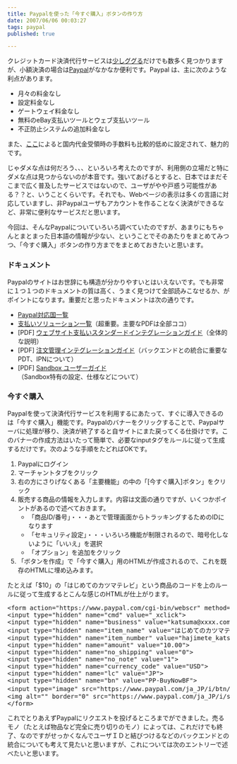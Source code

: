```yaml
---
title: Paypalを使った「今すぐ購入」ボタンの作り方
date: 2007/06/06 00:03:27
tags: paypal
published: true

---
```


<p>クレジットカード決済代行サービスは<a href="http://www.google.co.jp/search?hl=ja&client=firefox&rls=org.mozilla%3Aja%3Aofficial&hs=9qv&q=%E3%82%AF%E3%83%AC%E3%82%B8%E3%83%83%E3%83%88%E3%82%AB%E3%83%BC%E3%83%89%E3%80%80%E6%B1%BA%E6%B8%88%E4%BB%A3%E8%A1%8C&btnG=%E6%A4%9C%E7%B4%A2&lr=lang_ja">少しググる</a>だけでも数多く見つかりますが、小額決済の場合は<a href="https://www.paypal.com/j1">Paypal</a>がなかなか便利です。Paypal
は、主に次のような利点があります。</p>

<p>
<ul>
<li>月々の料金なし</li>
<li>設定料金なし</li>
<li>ゲートウェイ料金なし</li>
<li>無料のeBay支払いツールとウェブ支払いツール</li>
<li>不正防止システムの追加料金なし</li>
</ul>
</p>

<p>また、<a href="https://www.paypal.com/j1/cgi-bin/webscr?cmd=_display-receiving-fees-outside">ここ</a>によると国内代金受領時の手数料も比較的低めに設定されて、魅力的です。</p>

<p>じゃダメな点は何だろう、、、といろいろ考えたのですが、利用側の立場だと特にダメな点は見つからないのが本音です。強いてあげるとすると、日本ではまだそこまで広く普及したサービスではないので、ユーザがやや戸惑う可能性がある？？と、いうことくらいです。それでも、Webページの表示は多くの言語に対応していますし、非Paypalユーザもアカウントを作ることなく決済ができるなど、非常に便利なサービスだと思います。</p>

<p>今回は、そんなPaypalについていろいろ調べていたのですが、あまりにもちゃんとまとまった日本語の情報が少ない、ということでそのあたりをまとめてみつつ、「今すぐ購入」ボタンの作り方までをまとめておきたいと思います。</p>

<h3>ドキュメント</h3>
<p>Paypalのサイトはお世辞にも構造が分かりやすいとはいえないです。でも非常に１つ１つのドキュメントの質は高く、うまく見つけて全部読みこなせるか、がポイントになります。重要だと思ったドキュメントは次の通りです。</p>

<ul>
<li><a href="https://www.paypal.com/j1/cgi-bin/webscr?cmd=_display-approved-signup-countries-outside">Paypal対応国一覧</a></li>
<li><a href="https://www.paypal.com/j1/cgi-bin/webscr?cmd=_resource-center">支払いソリューション一覧</a>（超重要。主要なPDFは全部ココ）</li>
<li>[PDF] <a href="https://www.paypalobjects.com/WEBSCR-460-20070530-1/ja_JP/JP/pdf/PP_WebsitePaymentsStandard_IntegrationGuide.pdf">ウェブサイト支払いスタンダードインテグレーションガイド</a>（全体的な説明）</li>
<li>[PDF] <a href="https://www.paypalobjects.com/WEBSCR-460-20070530-1/ja_JP/JP/pdf/PP_OrderManagement_IntegrationGuide.pdf">注文管理インテグレーションガイド</a>（バックエンドとの統合に重要なPDT、IPNについて）</li>
<li>[PDF] <a href="https://www.paypalobjects.com/WEBSCR-460-20070530-1/ja_JP/pdf/PP_Sandbox_UserGuide.pdf">Sandbox ユーザーガイド</a> （Sandbox特有の設定、仕様などについて）</li>
</ul>


<h3>今すぐ購入</h3>
<p>Paypalを使って決済代行サービスを利用するにあたって、すぐに導入できるのは「今すぐ購入」機能です。Paypalのバナーをクリックすることで、Paypalサーバに処理が移り、決済が終了すると自サイトにまた戻ってくる仕掛けです。このバナーの作成方法はいたって簡単で、必要なinputタグをルールに従って生成するだけです。次のような手順をたどればOKです。</p>
<ol>
<li>Paypalにログイン</li>
<li>マーチャントタブをクリック</li>
<li>右の方にさりげなくある「主要機能」の中の「[今すぐ購入]ボタン」をクリック</li>
<li>販売する商品の情報を入力します。内容は文面の通りですが、いくつかポイントがあるので述べておきます。
<ul>
<li>「商品ID/番号」・・・あとで管理画面からトラッキングするためのIDになります</li>
<li>「セキュリティ設定」・・・いろいろ機能が制限されるので、暗号化しないように「いいえ」を選択</li>
<li>「オプション」を追加をクリック</li>
</ul>
</li>
<li>「ボタンを作成」で「今すぐ購入」用のHTMLが作成されるので、これを既存のHTMLに埋め込みます。</li>
</ol>

<p>たとえば「$10」の「はじめてのカツマテレビ」という商品のコードを上のルールに従って生成するとこんな感じのHTMLが仕上がります。</p>

<p><pre>
&lt;form action="https://www.paypal.com/cgi-bin/webscr" method="post"&gt;
&lt;input type="hidden" name="cmd" value="_xclick"&gt;
&lt;input type="hidden" name="business" value="katsuma@xxxx.com"&gt;
&lt;input type="hidden" name="item_name" value="はじめてのカツマテレビ"&gt;
&lt;input type="hidden" name="item_number" value="hajimete_katsumatv"&gt;
&lt;input type="hidden" name="amount" value="10.00"&gt;
&lt;input type="hidden" name="no_shipping" value="0"&gt;
&lt;input type="hidden" name="no_note" value="1"&gt;
&lt;input type="hidden" name="currency_code" value="USD"&gt;
&lt;input type="hidden" name="lc" value="JP"&gt;
&lt;input type="hidden" name="bn" value="PP-BuyNowBF"&gt;
&lt;input type="image" src="https://www.paypal.com/ja_JP/i/btn/x-click-but23.gif" border="0" name="submit" alt="お支払いはPayPalで - 迅速、無料、安全です"&gt;
&lt;img alt="" border="0" src="https://www.paypal.com/ja_JP/i/scr/pixel.gif" width="1" height="1"&gt;
&lt;/form&gt;
</pre></p>

<p>これでとりあえずPaypalにリクエストを投げるところまでができました。売るモノ（たとえば物品など完全に売り切りのモノ）によっては、これだけでも終了、なのですがせっかくなんでユーザＩＤと結びつけるなどのバックエンドとの統合についても考えて見たいと思いますが、これについては次のエントリーで述べたいと思います。</p>


